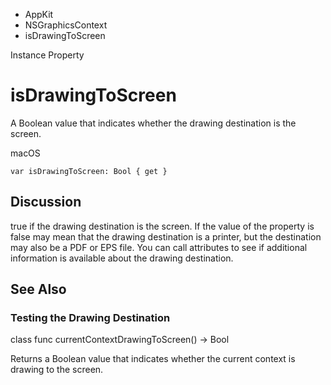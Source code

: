 

- AppKit
- NSGraphicsContext
-  isDrawingToScreen 

Instance Property

# isDrawingToScreen

A Boolean value that indicates whether the drawing destination is the screen.

macOS

``` source
var isDrawingToScreen: Bool { get }
```

## Discussion

true if the drawing destination is the screen. If the value of the property is false may mean that the drawing destination is a printer, but the destination may also be a PDF or EPS file. You can call attributes to see if additional information is available about the drawing destination.

## See Also

### Testing the Drawing Destination

class func currentContextDrawingToScreen() -> Bool

Returns a Boolean value that indicates whether the current context is drawing to the screen.

